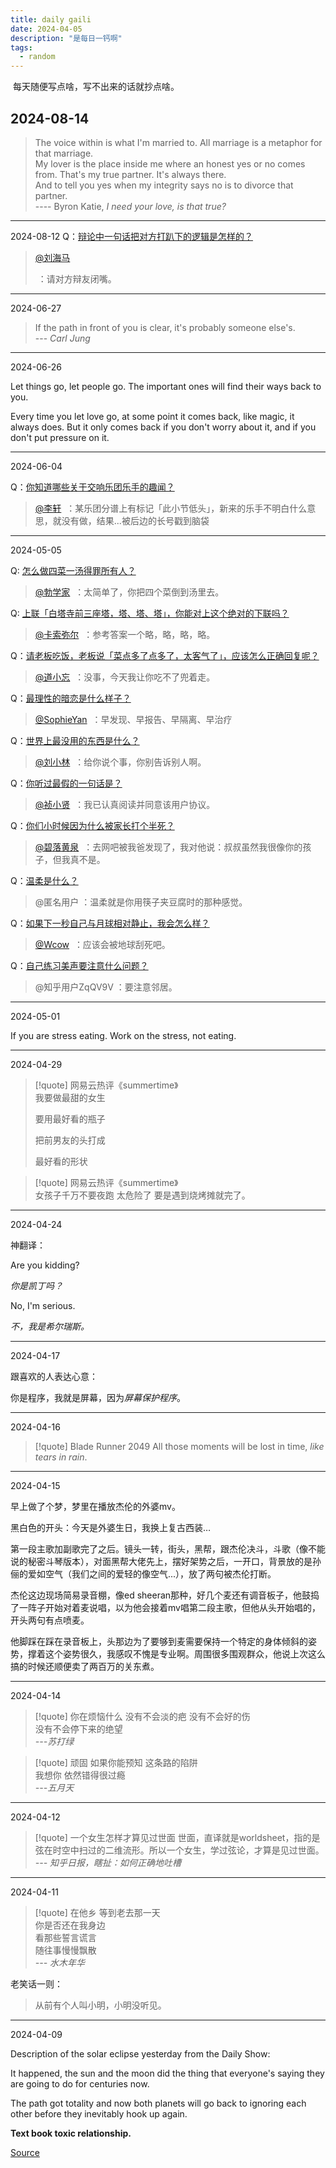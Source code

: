 ```yaml
---
title: daily gaili
date: 2024-04-05
description: "是每日一钙啊"
tags:
  - random
---
```


 每天随便写点啥，写不出来的话就抄点啥。

2024-08-14
-----

> The voice within is what I'm married to.
> All marriage is a metaphor for that marriage. <br>
> My lover is the place inside me where an honest yes or no comes from.
> That's my true partner. It's always there. <br>
> And to tell you yes when my integrity says no is to divorce that partner. <br>
> ---- Byron Katie, *I need your love, is that true?*

----
2024-08-12
Q：[辩论中一句话把对方打趴下的逻辑是怎样的？](https://www.zhihu.com/question/24813021/answer/29192878)

> [@刘海马](https://www.zhihu.com/people/f308f0c4e9ef837c9f5e6056fa475bf8)
> 
>  ：请对方辩友闭嘴。

----
2024-06-27

> If the path in front of you is clear, it's probably someone else's. <br>
> --- *Carl Jung*

----
2024-06-26

Let things go, let people go. The important ones will find their ways back to you.

Every time you let love go, at some point it comes back, like magic, it always does.
But it only comes back if you don't worry about it, and if you don't put pressure on it.
 
---
2024-06-04

Q：[你知道哪些关于交响乐团乐手的趣闻？](https://www.zhihu.com/question/20607366/answer/15619316)

> [@李轩](https://www.zhihu.com/people/4b69ab8b5226fbade1c9a8c27d4e4284)
>  ：某乐团分谱上有标记「此小节低头」，新来的乐手不明白什么意思，就没有做，结果...被后边的长号戳到脑袋

---
2024-05-05

Q: [怎么做四菜一汤得罪所有人？](https://www.zhihu.com/question/562044820/answer/2737527678)

> [@勃学家](https://www.zhihu.com/people/dd547a5ebace38b5092a49eb4a746c0b)
>  ：太简单了，你把四个菜倒到汤里去。

Q: [上联「白塔寺前三座塔，塔、塔、塔」，你能对上这个绝对的下联吗？](https://www.zhihu.com/question/521628474/answer/2691640297)

> [@卡索弥尔](https://www.zhihu.com/people/0413dbdf12362bd4d1de43900bcdd4a7)
>  ：参考答案一个略，略，略，略。

Q：[请老板吃饭，老板说「菜点多了点多了，太客气了」，应该怎么正确回复呢？](https://www.zhihu.com/question/511574204/answer/2325751960)

> [@道小忘](https://www.zhihu.com/people/28d87f25ebcc293af2794a543c39942b)
>  ：没事，今天我让你吃不了兜着走。


Q：[最理性的暗恋是什么样子？](https://www.zhihu.com/question/60140238/answer/419704860)

> [@SophieYan](https://www.zhihu.com/people/26b29c912928d9d78f7d595a4a579a57)
>  ：早发现、早报告、早隔离、早治疗


Q：[世界上最没用的东西是什么？](https://www.zhihu.com/question/21905681/answer/30354536)

> [@刘小林](https://www.zhihu.com/people/ae8735391ad9470e225ebab00bbdca2b)
>  ：给你说个事，你别告诉别人啊。

Q：[你听过最假的一句话是？](https://www.zhihu.com/question/29993259/answer/46364798)

> [@祯小贤](https://www.zhihu.com/people/8338b75f9b6a34ecf1d905bb901870d4)
>  ：我已认真阅读并同意该用户协议。

Q：[你们小时候因为什么被家长打个半死？](https://www.zhihu.com/question/519828845/answer/3320331264)

> [@碧落黄泉](https://www.zhihu.com/people/86ff49b5c9c8dbfa7cbfc1842324ee5e)
>  ：去网吧被我爸发现了，我对他说：叔叔虽然我很像你的孩子，但我真不是。

Q：[温柔是什么？](https://www.zhihu.com/question/20784730/answer/16779979)

> @匿名用户 ：温柔就是你用筷子夹豆腐时的那种感觉。

Q：[如果下一秒自己与月球相对静止，我会怎么样？](https://www.zhihu.com/question/23472142/answer/24686427)

> [@Wcow](https://www.zhihu.com/people/72ba1b8c91e346aef89eadc02e2f12c3)
>  ：应该会被地球刮死吧。

Q：[自己练习美声要注意什么问题？](https://www.zhihu.com/question/21457867/answer/18287000)

> @知乎用户ZqQV9V ：要注意邻居。

---
2024-05-01

If you are stress eating. Work on the stress, not eating.

---
2024-04-29

> [!quote] 网易云热评《summertime》  
> 我要做最甜的女生  
>   
> 要用最好看的瓶子  
>   
> 把前男友的头打成  
>   
> 最好看的形状  
  
> [!quote] 网易云热评《summertime》  
> 女孩子千万不要夜跑 太危险了 要是遇到烧烤摊就完了。  

---
2024-04-24

神翻译：

Are you kidding? 

*你是凯丁吗？*
 
No, I'm serious.

*不，我是希尔瑞斯。*


---
2024-04-17

跟喜欢的人表达心意：

你是程序，我就是屏幕，因为*屏幕保护程序*。

---
2024-04-16

> [!quote] Blade Runner 2049
> All those moments will be lost in time, *like tears in rain*.

---
2024-04-15

早上做了个梦，梦里在播放杰伦的外婆mv。

黑白色的开头：今天是外婆生日，我换上复古西装…

第一段主歌加副歌完了之后。镜头一转，街头，黑帮，跟杰伦决斗，斗歌（像不能说的秘密斗琴版本），对面黑帮大佬先上，摆好架势之后，一开口，背景放的是孙俪的爱如空气（我们之间的爱轻的像空气...），放了两句被杰伦打断。  

杰伦这边现场简易录音棚，像ed sheeran那种，好几个麦还有调音板子，他鼓捣了一阵子开始对着麦说唱，以为他会接着mv唱第二段主歌，但他从头开始唱的，开头两句有点喷麦。

他脚踩在踩在录音板上，头那边为了要够到麦需要保持一个特定的身体倾斜的姿势，撑着这个姿势很久，我感叹不愧是专业啊。周围很多围观群众，他说上次这么搞的时候还顺便卖了两百万的关东煮。  
 
---
2024-04-14

> [!quote] 你在烦恼什么
> 没有不会淡的疤 没有不会好的伤 <br>
> 没有不会停下来的绝望 <br>
> *---苏打绿*

> [!quote] 顽固
> 如果你能预知 这条路的陷阱 <br>
> 我想你 依然错得很过瘾<br>
> *---五月天*

---
2024-04-12

> [!quote] 一个女生怎样才算见过世面
>  世面，直译就是worldsheet，指的是弦在时空中扫过的二维流形。所以一个女生，学过弦论，才算是见过世面。<br>
>  *--- 知乎日报，瞎扯：如何正确地吐槽*

---
2024-04-11

> [!quote] 在他乡
> 等到老去那一天 <br>
> 你是否还在我身边 <br>
> 看那些誓言谎言 <br>
> 随往事慢慢飘散 <br>
> *--- 水木年华* 

老笑话一则：
> 从前有个人叫小明，小明没听见。

----
2024-04-09

Description of the solar eclipse yesterday from the Daily Show:

It happened, the sun and the moon did the thing that everyone's saying they are going to do for centuries now.

The path got totality and now both planets will go back to ignoring each other before they inevitably hook up again.

**Text book toxic relationship.**

[Source](https://www.youtube.com/watch?v=RkwgnlPRdHg)
